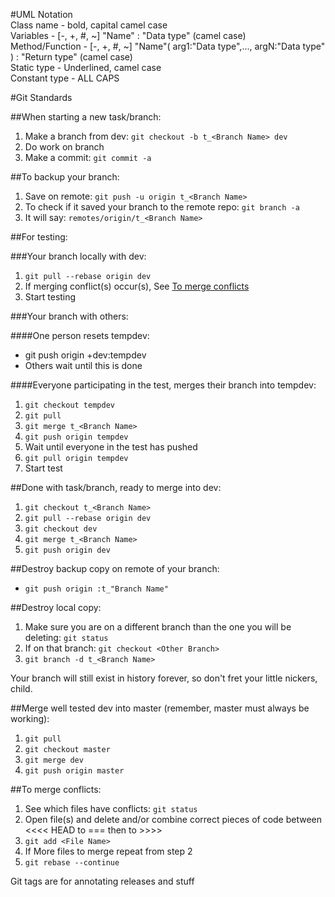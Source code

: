 #UML Notation  
Class name - bold, capital camel case  
Variables - [-, +, #, ~] "Name" : "Data type" (camel case)  
Method/Function - [-, +, #, ~] "Name"( arg1:"Data type",..., argN:"Data type" ) : "Return type" (camel case)  
Static type - Underlined, camel case  
Constant type - ALL CAPS  

#Git Standards

##When starting a new task/branch:

1.  Make a branch from dev: `git checkout -b t_<Branch Name> dev`
2.  Do work on branch
3.  Make a commit: `git commit -a`

##To backup your branch:

1.  Save on remote: `git push -u origin t_<Branch Name>`
2.  To check if it saved your branch to the remote repo: `git branch -a`
3.  It will say: `remotes/origin/t_<Branch Name>`

##For testing:

###Your branch locally with dev:

1.  `git pull --rebase origin dev`
2.  If merging conflict(s) occur(s), See [To merge conflicts](#merge)
3.  Start testing

###Your branch with others:

####One person resets tempdev:

-  git push origin +dev:tempdev
-  Others wait until this is done

####Everyone participating in the test, merges their branch into tempdev:

1.  `git checkout tempdev`
2.  `git pull`
3.  `git merge t_<Branch Name>`
4.  `git push origin tempdev`
5.  Wait until everyone in the test has pushed
6.  `git pull origin tempdev`
7.  Start test

##Done with task/branch, ready to merge into dev:
 
1.  `git checkout t_<Branch Name>`
2.  `git pull --rebase origin dev`
3.  `git checkout dev`
4.  `git merge t_<Branch Name>`
5.  `git push origin dev`

##Destroy backup copy on remote of your branch:

-  `git push origin :t_"Branch Name"`

##Destroy local copy:

1.  Make sure you are on a different branch than the one you will be deleting: `git status`
2.  If on that branch: `git checkout <Other Branch>`
3.  `git branch -d t_<Branch Name>`

Your branch will still exist in history forever, so don't fret your little nickers, child.  

##Merge well tested dev into master (remember, master must always be working):

1.  `git pull`
2.  `git checkout master`
3.  `git merge dev`
4.  `git push origin master`

##<a name="merge"/>To merge conflicts:

1.  See which files have conflicts: `git status`
2.  Open file(s) and delete and/or combine correct pieces of code between <<<< HEAD to === then to >>>>
3.  `git add <File Name>`
4.  If More files to merge repeat from step 2
5.  `git rebase --continue`

Git tags are for annotating releases and stuff